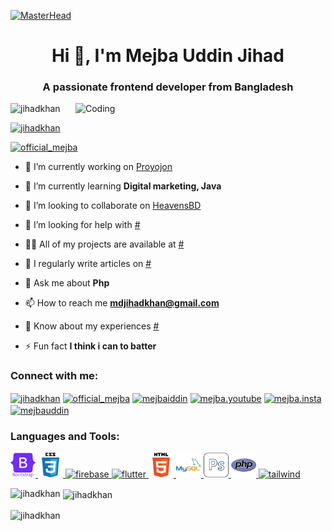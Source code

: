 [![MasterHead](https://blogger.googleusercontent.com/img/b/R29vZ2xl/AVvXsEhOqAEIi0cRu1O7eSNkIZwLSTau39s-i5iMySrijzsrehpUHIZqKJrprGG32jCSvyasxyH8_iCOU2wHKO9rqVOZKGXX8I7gHrYlqam-Rj_IoBjmLgMbWmQRLV6okZ_qni-Zn03RpXvYCqrxX0w5uOC3PythhGm-foAbqvzwkl1Ux5nUjOqWLq7EV5OYnhQ/s1584/Blue,%20Green,%20and%20White%20Modern%20Tech%20Web%20Developer%20LinkedIn%20Banner_20240416_024158_0000.png)](#)
<h1 align="center">Hi 👋, I'm Mejba Uddin Jihad</h1>
<h3 align="center">A passionate frontend developer from Bangladesh</h3>
<img align="right" alt="Coding" width="400"
src="https://blogger.googleusercontent.com/img/b/R29vZ2xl/AVvXsEg2z9vSoEh8f1BfEAn5ziFmIDGrlpoUPrFDCXK2-NIQ3KHc0NDsbyJNvMnVv6cpoN4_w27IEzrmg5Wgpi4s3MF66HhXFCW5cBnlr7x80VmS0If7L_k_Wr7G6B0cYz8Ln1hxUUsQSWe3fAUc-cPgPxpU6EZhaBKcWKFV5kCEnL0c5_yAPYDWhPNsnQKn2zo/s1200/1_V-Jp13LvtVc2IiY2fp4qYw.jpg"> 

<p align="left"> <img src="https://komarev.com/ghpvc/?username=jihadkhan&label=Profile%20views&color=0e75b6&style=flat" alt="jihadkhan" /> </p>

<p align="left"> <a href="https://github.com/ryo-ma/github-profile-trophy"><img src="https://github-profile-trophy.vercel.app/?username=jihadkhan" alt="jihadkhan" /></a> </p>

<p align="left"> <a href="https://twitter.com/official_mejba" target="blank"><img src="https://img.shields.io/twitter/follow/official_mejba?logo=twitter&style=for-the-badge" alt="official_mejba" /></a> </p>

- 🔭 I’m currently working on [Proyojon](#)

- 🌱 I’m currently learning **Digital marketing, Java**

- 👯 I’m looking to collaborate on [HeavensBD](heavensbd.cok)

- 🤝 I’m looking for help with [#](#)

- 👨‍💻 All of my projects are available at [#](#)

- 📝 I regularly write articles on [#](#)

- 💬 Ask me about **Php**

- 📫 How to reach me **mdjihadkhan@gmail.com**

- 📄 Know about my experiences [#](#)

- ⚡ Fun fact **I think i can to batter**

<h3 align="left">Connect with me:</h3>
<p align="left">
<a href="https://codepen.io/jihadkhan" target="blank"><img align="center" src="https://raw.githubusercontent.com/rahuldkjain/github-profile-readme-generator/master/src/images/icons/Social/codepen.svg" alt="jihadkhan" height="30" width="40" /></a>
<a href="https://twitter.com/official_mejba" target="blank"><img align="center" src="https://raw.githubusercontent.com/rahuldkjain/github-profile-readme-generator/master/src/images/icons/Social/twitter.svg" alt="official_mejba" height="30" width="40" /></a>
<a href="https://linkedin.com/in/mejbaiddin" target="blank"><img align="center" src="https://raw.githubusercontent.com/rahuldkjain/github-profile-readme-generator/master/src/images/icons/Social/linked-in-alt.svg" alt="mejbaiddin" height="30" width="40" /></a>
<a href="https://fb.com/mejba.youtube" target="blank"><img align="center" src="https://raw.githubusercontent.com/rahuldkjain/github-profile-readme-generator/master/src/images/icons/Social/facebook.svg" alt="mejba.youtube" height="30" width="40" /></a>
<a href="https://instagram.com/mejba.insta" target="blank"><img align="center" src="https://raw.githubusercontent.com/rahuldkjain/github-profile-readme-generator/master/src/images/icons/Social/instagram.svg" alt="mejba.insta" height="30" width="40" /></a>
<a href="https://www.behance.net/mejbauddin" target="blank"><img align="center" src="https://raw.githubusercontent.com/rahuldkjain/github-profile-readme-generator/master/src/images/icons/Social/behance.svg" alt="mejbauddin" height="30" width="40" /></a>
</p>

<h3 align="left">Languages and Tools:</h3>
<p align="left"> <a href="https://getbootstrap.com" target="_blank" rel="noreferrer"> <img src="https://raw.githubusercontent.com/devicons/devicon/master/icons/bootstrap/bootstrap-plain-wordmark.svg" alt="bootstrap" width="40" height="40"/> </a> <a href="https://www.w3schools.com/css/" target="_blank" rel="noreferrer"> <img src="https://raw.githubusercontent.com/devicons/devicon/master/icons/css3/css3-original-wordmark.svg" alt="css3" width="40" height="40"/> </a> <a href="https://firebase.google.com/" target="_blank" rel="noreferrer"> <img src="https://www.vectorlogo.zone/logos/firebase/firebase-icon.svg" alt="firebase" width="40" height="40"/> </a> <a href="https://flutter.dev" target="_blank" rel="noreferrer"> <img src="https://www.vectorlogo.zone/logos/flutterio/flutterio-icon.svg" alt="flutter" width="40" height="40"/> </a> <a href="https://www.w3.org/html/" target="_blank" rel="noreferrer"> <img src="https://raw.githubusercontent.com/devicons/devicon/master/icons/html5/html5-original-wordmark.svg" alt="html5" width="40" height="40"/> </a> <a href="https://www.mysql.com/" target="_blank" rel="noreferrer"> <img src="https://raw.githubusercontent.com/devicons/devicon/master/icons/mysql/mysql-original-wordmark.svg" alt="mysql" width="40" height="40"/> </a> <a href="https://www.photoshop.com/en" target="_blank" rel="noreferrer"> <img src="https://raw.githubusercontent.com/devicons/devicon/master/icons/photoshop/photoshop-line.svg" alt="photoshop" width="40" height="40"/> </a> <a href="https://www.php.net" target="_blank" rel="noreferrer"> <img src="https://raw.githubusercontent.com/devicons/devicon/master/icons/php/php-original.svg" alt="php" width="40" height="40"/> </a> <a href="https://tailwindcss.com/" target="_blank" rel="noreferrer"> <img src="https://www.vectorlogo.zone/logos/tailwindcss/tailwindcss-icon.svg" alt="tailwind" width="40" height="40"/> </a> </p>

<p><img align="left" src="https://github-readme-stats.vercel.app/api/top-langs?username=jihadkhan&show_icons=true&locale=en&layout=compact" alt="jihadkhan" /></p>

<p>&nbsp;<img align="center" src="https://github-readme-stats.vercel.app/api?username=jihadkhan&show_icons=true&locale=en" alt="jihadkhan" /></p>

<p><img align="center" src="https://github-readme-streak-stats.herokuapp.com/?user=jihadkhan&" alt="jihadkhan" /></p>
